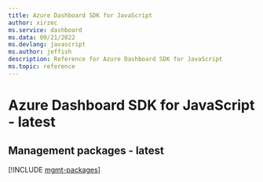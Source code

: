 ```yaml
---
title: Azure Dashboard SDK for JavaScript
author: xirzec
ms.service: dashboard
ms.data: 09/21/2022
ms.devlang: javascript
ms.author: jeffish
description: Reference for Azure Dashboard SDK for JavaScript
ms.topic: reference
---
```

# Azure Dashboard SDK for JavaScript - latest

## Management packages - latest
[!INCLUDE [mgmt-packages](dashboard-mgmt-index.md)]
